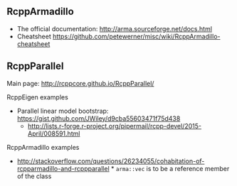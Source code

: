 
## RcppArmadillo

* The official documentation: http://arma.sourceforge.net/docs.html
* Cheatsheet https://github.com/petewerner/misc/wiki/RcppArmadillo-cheatsheet

## RcppParallel

Main page: http://rcppcore.github.io/RcppParallel/

RcppEigen examples

* Parallel linear model bootstrap: https://gist.github.com/JWiley/d9cba55603471f75d438
    * http://lists.r-forge.r-project.org/pipermail/rcpp-devel/2015-April/008591.html

RcppArmadillo examples

* http://stackoverflow.com/questions/26234055/cohabitation-of-rcpparmadillo-and-rcppparallel
      * `arma::vec` is to be a reference member of the class
